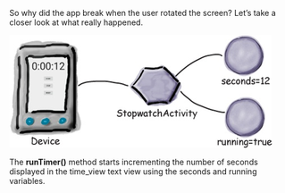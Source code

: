 So why did the app break when the user rotated the screen? Let’s take a closer look at what really happened.

![](.guides/img/1.png)



The **runTimer()** method starts incrementing the number of seconds displayed in the time_view text view using the seconds and running variables.

